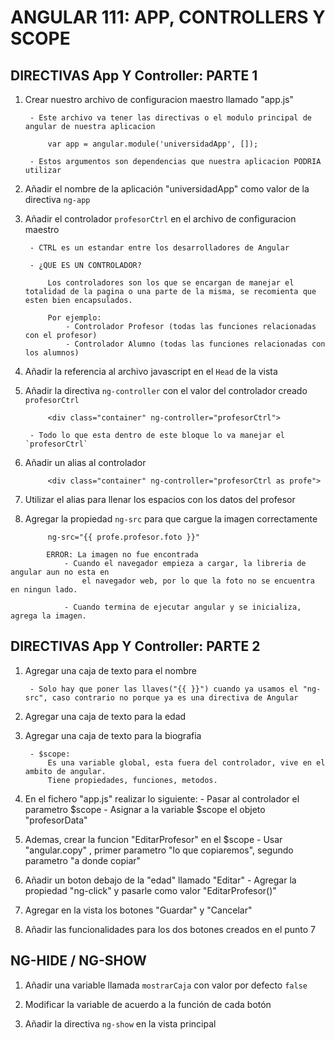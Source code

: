 # ANGULAR 111: APP, CONTROLLERS Y SCOPE

## DIRECTIVAS App Y Controller: PARTE 1

1. Crear nuestro archivo de configuracion maestro llamado "app.js"

		- Este archivo va tener las directivas o el modulo principal de angular de nuestra aplicacion

			var app = angular.module('universidadApp', []);

		- Estos argumentos son dependencias que nuestra aplicacion PODRIA utilizar

2. Añadir el nombre de la aplicación "universidadApp" como valor de la directiva `ng-app`

3. Añadir el controlador `profesorCtrl` en el archivo de configuracion maestro

		- CTRL es un estandar entre los desarrolladores de Angular

		- ¿QUE ES UN CONTROLADOR?

			Los controladores son los que se encargan de manejar el totalidad de la pagina o una parte de la misma, se recomienta que esten bien encapsulados.

			Por ejemplo:
				- Controlador Profesor (todas las funciones relacionadas con el profesor)
				- Controlador Alumno (todas las funciones relacionadas con los alumnos)

4. Añadir la referencia al archivo javascript en el `Head` de la vista

5. Añadir la directiva `ng-controller` con el valor del controlador creado `profesorCtrl`

			<div class="container" ng-controller="profesorCtrl">

		- Todo lo que esta dentro de este bloque lo va manejar el `profesorCtrl`

6. Añadir un alias al controlador

			<div class="container" ng-controller="profesorCtrl as profe">

7. Utilizar el alias para llenar los espacios con los datos del profesor

8. Agregar la propiedad `ng-src` para que cargue la imagen correctamente

			ng-src="{{ profe.profesor.foto }}"

~~~
		ERROR: La imagen no fue encontrada
			- Cuando el navegador empieza a cargar, la libreria de angular aun no esta en
				el navegador web, por lo que la foto no se encuentra en ningun lado.

			- Cuando termina de ejecutar angular y se inicializa, agrega la imagen.
~~~~


## DIRECTIVAS App Y Controller: PARTE 2

1. Agregar una caja de texto para el nombre

		- Solo hay que poner las llaves("{{ }}") cuando ya usamos el "ng-src", caso contrario no porque	ya es una directiva de Angular

2. Agregar una caja de texto para la edad

3. Agregar una caja de texto para la biografia

		- $scope:
			Es una variable global, esta fuera del controlador, vive en el ambito de angular.
			Tiene propiedades, funciones, metodos.

4. En el fichero "app.js" realizar lo siguiente:
		- Pasar al controlador el parametro $scope
		- Asignar a la variable $scope el objeto "profesorData"

5. Ademas, crear la funcion "EditarProfesor" en el $scope
		- Usar "angular.copy" , primer parametro "lo que copiaremos", segundo parametro "a donde copiar"

6. Añadir un boton debajo de la "edad" llamado "Editar"
		- Agregar la propiedad "ng-click" y pasarle como valor "EditarProfesor()"

7. Agregar en la vista los botones "Guardar" y "Cancelar"

8. Añadir las funcionalidades para los dos botones creados en el punto 7

## NG-HIDE / NG-SHOW

1. Añadir una variable llamada `mostrarCaja` con valor por defecto `false`

2. Modificar la variable de acuerdo a la función de cada botón

3. Añadir la directiva `ng-show` en la vista principal
